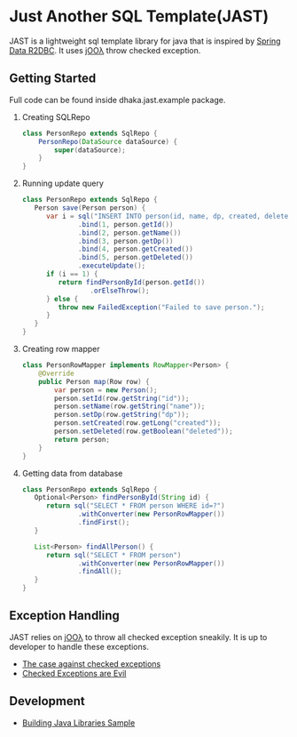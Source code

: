 # Just Another SQL Template(JAST)

JAST is a lightweight sql template library for java that is inspired
by [Spring Data R2DBC](https://spring.io/projects/spring-data-r2dbc). It uses [jOOλ](https://github.com/jOOQ/jOOL) throw checked exception.

## Getting Started

Full code can be found inside dhaka.jast.example package.

1. Creating SQLRepo

    ```java
    class PersonRepo extends SqlRepo {
        PersonRepo(DataSource dataSource) {
            super(dataSource);
        }
    }
    ```
2. Running update query

   ```java
   class PersonRepo extends SqlRepo {
      Person save(Person person) {
         var i = sql("INSERT INTO person(id, name, dp, created, deleted) VALUES(?, ?, ?, ?, ?, ?)")
                 .bind(1, person.getId())
                 .bind(2, person.getName())
                 .bind(3, person.getDp())
                 .bind(4, person.getCreated())
                 .bind(5, person.getDeleted())
                 .executeUpdate();
         if (i == 1) {
            return findPersonById(person.getId())
                    .orElseThrow();
         } else {
            throw new FailedException("Failed to save person.");
         }
      }
   }
   ```

3. Creating row mapper

   ```java
   class PersonRowMapper implements RowMapper<Person> {
       @Override
       public Person map(Row row) {
           var person = new Person();
           person.setId(row.getString("id"));
           person.setName(row.getString("name"));
           person.setDp(row.getString("dp"));
           person.setCreated(row.getLong("created"));
           person.setDeleted(row.getBoolean("deleted"));
           return person;
       }
   }
   ```

3. Getting data from database

   ```java
   class PersonRepo extends SqlRepo {
      Optional<Person> findPersonById(String id) {
         return sql("SELECT * FROM person WHERE id=?")
                 .withConverter(new PersonRowMapper())
                 .findFirst();
      }
   
      List<Person> findAllPerson() {
         return sql("SELECT * FROM person")
                 .withConverter(new PersonRowMapper())
                 .findAll();
      }
   }
   ```

## Exception Handling

JAST relies on [jOOλ](https://github.com/jOOQ/jOOL) to throw all checked exception sneakily. It is up to developer to
handle these exceptions.

* [The case against checked exceptions](https://stackoverflow.com/questions/613954/the-case-against-checked-exceptions)
* [Checked Exceptions are Evil](https://phauer.com/2015/checked-exceptions-are-evil/)

## Development

* [Building Java Libraries Sample](https://docs.gradle.org/current/samples/sample_building_java_libraries.html)
